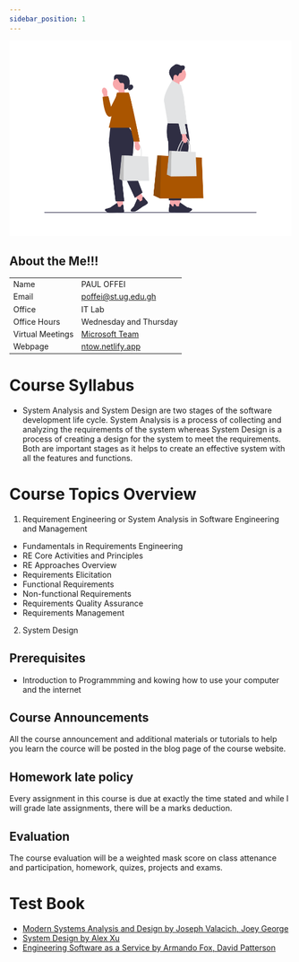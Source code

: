 ```yaml
---
sidebar_position: 1
---
```


![teach](../static/img/teach.png)


## About the Me!!!

|||
|-|-|
| Name | PAUL OFFEI |
| Email | poffei@st.ug.edu.gh |
| Office | IT Lab |
| Office Hours |Wednesday and Thursday |
| Virtual Meetings | [Microsoft Team](https://teams.microsoft.com/l/meetup-join/19%3A7-xuCiqCPhw1pf3Y4RrsQvmfyhewLatUPDmoJQX5rP41%40thread.tacv2/1691601593286?context=%7B%22Tid%22%3A%22941bbf5f-f2c0-4875-a24c-6907865d251a%22%2C%22Oid%22%3A%2254667e92-5810-4237-bb55-ea93bfbfee0c%22%7D) |
| Webpage | [ntow.netlify.app](https://ntow.netlify.app) |

# Course Syllabus
* System Analysis and System Design are two stages of the software development life cycle. System Analysis is a process of collecting and analyzing the requirements of the system whereas System Design is a process of creating a design for the system to meet the requirements. Both are important stages as it helps to create an effective system with all the features and functions.

# Course Topics Overview
1. Requirement Engineering or System Analysis in Software Engineering and Management
* Fundamentals in Requirements Engineering
* RE Core Activities and Principles
* RE Approaches Overview
* Requirements Elicitation
* Functional Requirements
* Non-functional Requirements
* Requirements Quality Assurance
* Requirements Management
  
2. System Design  


## Prerequisites
* Introduction to Programmming and kowing how to use your computer and the internet


## Course Announcements
All the course announcement and additional materials or tutorials to help you learn the cource will be posted in the blog page of the course website. 


##  Homework late policy
Every assignment in this course is due at exactly the time stated and while I will
grade late assignments, there will be a marks deduction.

## Evaluation
The course evaluation will be a weighted mask score on class attenance and participation, homework, quizes, projects and exams.



# Test Book
* [Modern Systems Analysis and Design by Joseph Valacich, Joey George](https://ugedugh-my.sharepoint.com/:b:/g/personal/poffei_st_ug_edu_gh/Eehpvfl6SUtPiEWWJcj5Ma0BA59qmvEyYGvgXA2GfjD_iQ?e=wlD5OU)
* [System Design by Alex Xu](https://ugedugh-my.sharepoint.com/:b:/g/personal/poffei_st_ug_edu_gh/ETS4c2NQ_bBAo0dLhx7GVlEB2bLwZ46oxDAJ_fAbQC5CxQ?e=X5dVw1)
* [Engineering Software as a Service by Armando Fox, David Patterson](https://ugedugh-my.sharepoint.com/:b:/g/personal/poffei_st_ug_edu_gh/EW83sbNFNAhKoP5zvwFpHPIBblKweLVOMSMguf6RPJ86JA?e=GTuO55)


